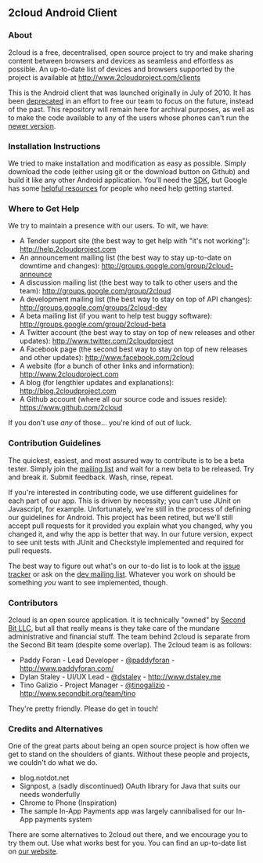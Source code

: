 ## 2cloud Android Client

### About

2cloud is a free, decentralised, open source project to try and make sharing 
content between browsers and devices as seamless and effortless as possible. An 
up-to-date list of devices and browsers supported by the project is available at 
http://www.2cloudproject.com/clients

This is the Android client that was launched originally in July of 2010. It has 
been 
[deprecated](http://blog.android2cloud.org/2011/07/you-cant-teach-old-dog-new-tricks.html) 
in an effort to free our team to focus on the future, instead of the past. This 
repository will remain here for archival purposes, as well as to make the code 
available to any of the users whose phones can't run the [newer version](https://www.github.com/2cloud/Android).

### Installation Instructions

We tried to make installation and modification as easy as possible. Simply download 
the code (either using git or the download button on Github) and build it like any 
other Android application. You'll need the [SDK](http://developer.android.com/sdk/index.html), 
but Google has some [helpful resources](http://developer.android.com/resources/faq/commontasks.html#neweclipseandroidproject) 
for people who need help getting started.

### Where to Get Help

We try to maintain a presence with our users. To wit, we have:

* A Tender support site (the best way to get help with "it's not working"): http://help.2cloudproject.com
* An announcement mailing list (the best way to stay up-to-date on downtime and changes): http://groups.google.com/group/2cloud-announce
* A discussion mailing list (the best way to talk to other users and the team): http://groups.google.com/group/2cloud
* A development mailing list (the best way to stay on top of API changes): http://groups.google.com/groups/2cloud-dev
* A beta mailing list (if you want to help test buggy software): http://groups.google.com/group/2cloud-beta
* A Twitter account (the best way to stay on top of new releases and other updates): http://www.twitter.com/2cloudproject
* A Facebook page (the second best way to stay on top of new releases and other updates): http://www.facebook.com/2cloud
* A website (for a bunch of other links and information): http://www.2cloudproject.com
* A blog (for lengthier updates and explanations): http://blog.2cloudproject.com
* A Github account (where all our source code and issues reside): https://www.github.com/2cloud

If you don't use _any_ of those... you're kind of out of luck.

### Contribution Guidelines

The quickest, easiest, and most assured way to contribute is to be a beta tester.
Simply join the [mailing list](http://groups.google.com/group/2cloud-beta) and 
wait for a new beta to be released. Try and break it. Submit feedback. Wash, 
rinse, repeat.

If you're interested in contributing code, we use different guidelines for each 
part of our app. This is driven by necessity; you can't use JUnit on Javascript, for 
example. Unfortunately, we're still in the process of defining our guidelines 
for Android. This project has been retired, but we'll still accept pull requests 
for it provided you explain what you changed, why you changed it, and why the app 
is better that way. In our future version, expect to see unit tests with JUnit and 
Checkstyle implemented and required for pull requests.

The best way to figure out what's on our to-do list is to look at the 
[issue tracker](https://www.github.com/2cloud/AppEngine/issues) or ask on the 
[dev mailing list](http://groups.google.com/group/2cloud-dev). Whatever you work 
on should be something _you_ want to see implemented, though.

### Contributors

2cloud is an open source application. It is technically "owned" by [Second Bit LLC](http://www.secondbit.org), 
but all that really means is they take care of the mundane administrative and 
financial stuff. The team behind 2cloud is separate from the Second Bit team 
(despite some overlap). The 2cloud team is as follows:

* Paddy Foran - Lead Developer - [@paddyforan](http://www.twitter.com/paddyforan) - http://www.paddyforan.com/
* Dylan Staley - UI/UX Lead - [@dstaley](http://www.twitter.com/dstaley) - http://www.dstaley.me
* Tino Galizio - Project Manager - [@tinogalizio](http://www.twitter.com/tinogalizio) - http://www.secondbit.org/team/tino

They're pretty friendly. Please do get in touch!

### Credits and Alternatives

One of the great parts about being an open source project is how often we get to 
stand on the shoulders of giants. Without these people and projects, we couldn't 
do what we do.

* blog.notdot.net
* Signpost, a (sadly discontinued) OAuth library for Java that suits our needs wonderfully
* Chrome to Phone (Inspiration)
* The sample In-App Payments app was largely cannibalised for our In-App payments system

There are some alternatives to 2cloud out there, and we encourage you to try them 
out. Use what works best for you. You can find an up-to-date list on 
[our website](http://links.2cloudproject.com/competition).
